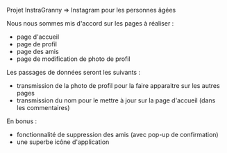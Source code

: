 Projet InstraGranny => Instagram pour les personnes âgées

Nous nous sommes mis d'accord sur les pages à réaliser :
 - page d'accueil
 - page de profil
 - page des amis
 - page de modification de photo de profil

Les passages de données seront les suivants :
 - transmission de la photo de profil pour la faire apparaitre sur les autres pages
 - transmission du nom pour le mettre à jour sur la page d'accueil (dans les commentaires)

En bonus : 
 - fonctionnalité de suppression des amis (avec pop-up de confirmation)
 - une superbe icône d'application

